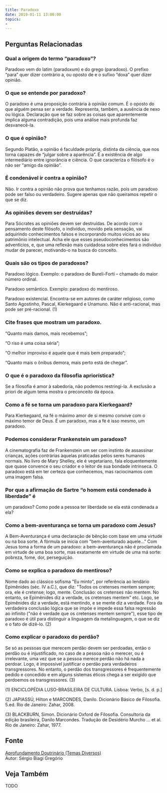 ```yaml
---
title: Paradoxo
date: 2019-01-11 13:00:00
topics: 
- 
---
```




## Perguntas Relacionadas

### Qual a origem do termo “paradoxo”?
Paradoxo vem do latim (paradoxum) e do grego (paradoxo). O prefixo
“para” quer dizer contrário a, ou oposto de e o sufixo “doxa” quer dizer
opinião.

### O que se entende por paradoxo?
O paradoxo é uma proposição contrária à opinião comum. É o oposto do
que alguém pensa ser a verdade. Representa, também, a ausência de nexo
ou lógica. Declaração que se faz sobre as coisas que aparentemente
implica alguma contradição, pois uma análise mais profunda faz
desvanecê-la.

### O que é opinião?
Segundo Platão, a opinião é faculdade própria, distinta da ciência, que
nos torna capazes de “julgar sobre a aparência”. É a existência de algo
intermediário entre ignorância e ciência. O que caracteriza o filósofo é
o não ser “amigo da opinião”.

### É condenável ir contra a opinião?
Não. Ir contra a opinião não prova que tenhamos razão, pois um paradoxo
pode ser falso ou verdadeiro. Sugere apenas que não queiramos repetir o
que se diz.

### As opiniões devem ser destruídas?
Para Sócrates as opiniões devem ser destruídas. De acordo com o
pensamento deste filósofo, o indivíduo, movido pela sensação, vai
adquirindo conhecimentos falsos e incorporando muitos vícios ao seu
patrimônio intelectual. Acha ele que esses pseudoconhecimentos são
adventícios, e, que uma reflexão mais cuidadosa sobre eles fará o
indivíduo mudar de parecer, motivando-o na busca do conceito.

### Quais são os tipos de paradoxos?
Paradoxo lógico. Exemplo: o paradoxo de Bureli-Forti – chamado do
maior número ordinal.

Paradoxo semântico. Exemplo: paradoxo do mentiroso.

Paradoxo existencial. Encontra-se em autores de caráter religioso,
como Santo Agostinho, Pascal, Kierkegaard e Unamuno. Não é
anti-racional, mas pode ser pré-racional. (1)

### Cite frases que mostram um paradoxo.

“Quanto mais damos, mais recebemos”;

“O riso é uma coisa séria”;

“O melhor improviso é aquele que é mais bem preparado”;

“Quanto mais o ônibus demora, mais perto está de chegar”.

### O que é o paradoxo da filosofia apriorística?
Se a filosofia é amor à sabedoria, não podemos restringi-la. A exclusão
a priori de algum tema mostra o preconceito da época.

### Como a fé se torna um paradoxo para Kierkegaard?
Para Kierkegaard, na fé o máximo amor de si mesmo convive com o máximo
temor de Deus. É um paradoxo, mas a fé é isso mesmo, um paradoxo.

### Podemos considerar Frankenstein um paradoxo?
A cinematografia faz de Frankenstein um ser com instinto de assassinar
crianças, ações contrárias àquelas praticadas pelos seres humanos
normais. No livro de Mary Shelley, ele é vegetariano, fala
eloquentemente que quase convence o seu criador e o leitor de sua
bondade intrínseca. O paradoxo está em ter certeza que conhecemos, mas
raciocinamos com uma imagem falsa.

### Por que a afirmação de Sartre “o homem está condenado à liberdade” é
um paradoxo?
Como pode a pessoa ter liberdade se ela está condenada a ela?
### Como a bem-aventurança se torna um paradoxo com Jesus?
A Bem-Aventurança é uma declaração de bênção com base em uma virtude ou
na boa sorte. A fórmula se inicia com "bem-aventurado aquele..." Com
Jesus toma a forma de um paradoxo: a bem-aventurança não é proclamada em
virtude de uma boa sorte, mas exatamente em virtude de uma má sorte:
pobreza, fome, dor, perseguição.

### Como se explica o paradoxo do mentiroso?
Nome dado ao clássico sofisma "Eu minto", por referência ao lendário
Epimênides (séc. IV a.C.), que diz: "Todos os cretenses mentem sempre;
ora, ele é cretense; logo, mente. Conclusão: os cretenses não mentem. No
entanto, se Epimênides diz a verdade, os cretenses mentem" etc. Logo, se
Epimênides diz a verdade, está mentindo, e se mente diz a verdade. Fora
da verdadeira conclusão lógica que se impõe e impede essa falsa
regressão ao infinito ("não é verdade que os cretenses mentem sempre"),
esse tipo de paradoxo é útil para distinguir a linguagem da
metalinguagem, o que se diz e o fato de dizê-lo. (2)

### Como explicar o paradoxo do perdão?
Se só as pessoas que merecem perdão devem ser perdoadas, então o perdão
ou é injustificado, no caso de a pessoa não o merecer, ou é irrelevante,
uma vez que se a pessoa merece perdão não há nada a perdoar. Logo, é
impossível justificar o perdão para verdadeiros transgressores. No
entanto, o perdão dos transgressores é frequentemente pedido e concedido
e em alguns sistemas éticos chega a ser exigido que perdoemos os
transgressores. (3)


(1) ENCICLOPÉDIA LUSO-BRASILEIRA DE CULTURA. Lisboa: Verbo, \[s. d. p.\]

(2) JAPIASSÚ, Hilton e MARCONDES, Danilo. Dicionário Básico de
Filosofia. 5.ed. Rio de Janeiro: Zahar, 2008.

(3) BLACKBURN, Simon. Dicionário Oxford de Filosofia. Consultoria da
edição brasileira, Danilo Marcondes. Tradução de Desidério Murcho ... et
al. Rio de Janeiro: Zahar, 1977.

## Fonte
[Aprofundamento Doutrinário (Temas Diversos)](https://sites.google.com/view/aprofundamentodoutrinario/paradoxo)  
Autor: Sérgio Biagi Gregório



## Veja Também
TODO


